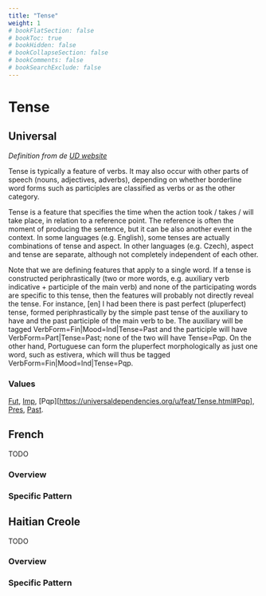 ```yaml
---
title: "Tense"
weight: 1
# bookFlatSection: false
# bookToc: true
# bookHidden: false
# bookCollapseSection: false
# bookComments: false
# bookSearchExclude: false
---
```


# Tense

## Universal

*Definition from de [UD website](https://universaldependencies.org/u/feat/Tense.html)*

Tense is typically a feature of verbs. It may also occur with other parts of speech (nouns, adjectives, adverbs), depending on whether borderline word forms such as participles are classified as verbs or as the other category.

Tense is a feature that specifies the time when the action took / takes / will take place, in relation to a reference point. The reference is often the moment of producing the sentence, but it can be also another event in the context. In some languages (e.g. English), some tenses are actually combinations of tense and aspect. In other languages (e.g. Czech), aspect and tense are separate, although not completely independent of each other.

Note that we are defining features that apply to a single word. If a tense is constructed periphrastically (two or more words, e.g. auxiliary verb indicative + participle of the main verb) and none of the participating words are specific to this tense, then the features will probably not directly reveal the tense. For instance, [en] I had been there is past perfect (pluperfect) tense, formed periphrastically by the simple past tense of the auxiliary to have and the past participle of the main verb to be. The auxiliary will be tagged VerbForm=Fin|Mood=Ind|Tense=Past and the participle will have VerbForm=Part|Tense=Past; none of the two will have Tense=Pqp. On the other hand, Portuguese can form the pluperfect morphologically as just one word, such as estivera, which will thus be tagged VerbForm=Fin|Mood=Ind|Tense=Pqp.

### Values
[Fut](https://universaldependencies.org/u/feat/Tense.html#Fut),
[Imp](https://universaldependencies.org/u/feat/Tense.html#Imp),
[Pqp][https://universaldependencies.org/u/feat/Tense.html#Pqp],
[Pres](https://universaldependencies.org/u/feat/Tense.html#Pres),
[Past](https://universaldependencies.org/u/feat/Tense.html#Past).

## French

TODO
### Overview

### Specific Pattern




## Haitian Creole

TODO
### Overview

### Specific Pattern


